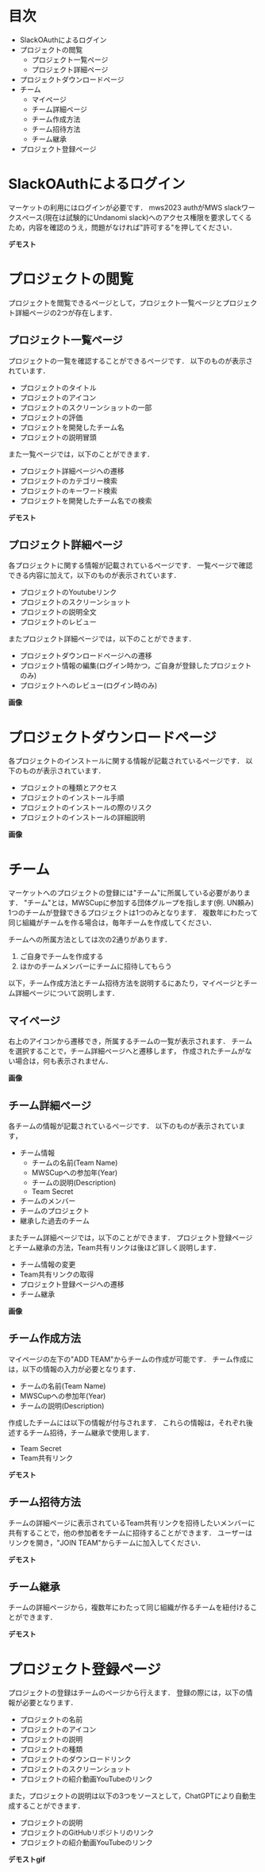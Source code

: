 # 目次
- SlackOAuthによるログイン
- プロジェクトの閲覧
  - プロジェクト一覧ページ
  - プロジェクト詳細ページ
- プロジェクトダウンロードページ
- チーム
  - マイページ
  - チーム詳細ページ
  - チーム作成方法
  - チーム招待方法
  - チーム継承
- プロジェクト登録ページ


# SlackOAuthによるログイン

マーケットの利用にはログインが必要です．
mws2023 authがMWS slackワークスぺース(現在は試験的にUndanomi slack)へのアクセス権限を要求してくるため，内容を確認のうえ，問題がなければ"許可する"を押してください．

**デモスト**
# プロジェクトの閲覧
プロジェクトを閲覧できるページとして，プロジェクト一覧ページとプロジェクト詳細ページの2つが存在します．
## プロジェクト一覧ページ
プロジェクトの一覧を確認することができるページです．
以下のものが表示されています．
- プロジェクトのタイトル
- プロジェクトのアイコン
- プロジェクトのスクリーンショットの一部
- プロジェクトの評価
- プロジェクトを開発したチーム名
- プロジェクトの説明冒頭

また一覧ページでは，以下のことができます．
- プロジェクト詳細ページへの遷移
- プロジェクトのカテゴリー検索
- プロジェクトのキーワード検索
- プロジェクトを開発したチーム名での検索

**デモスト**

## プロジェクト詳細ページ
各プロジェクトに関する情報が記載されているページです．
一覧ページで確認できる内容に加えて，以下のものが表示されています．
- プロジェクトのYoutubeリンク
- プロジェクトのスクリーンショット
- プロジェクトの説明全文
- プロジェクトのレビュー

またプロジェクト詳細ページでは，以下のことができます．
- プロジェクトダウンロードページへの遷移
- プロジェクト情報の編集(ログイン時かつ，ご自身が登録したプロジェクトのみ)
- プロジェクトへのレビュー(ログイン時のみ)

**画像**

# プロジェクトダウンロードページ
各プロジェクトのインストールに関する情報が記載されているページです．
以下のものが表示されています．
- プロジェクトの種類とアクセス
- プロジェクトのインストール手順
- プロジェクトのインストールの際のリスク
- プロジェクトのインストールの詳細説明

**画像**

# チーム
マーケットへのプロジェクトの登録には"チーム"に所属している必要があります．
"チーム"とは，MWSCupに参加する団体グループを指します(例. UN頼み)
1つのチームが登録できるプロジェクトは1つのみとなります．
複数年にわたって同じ組織がチームを作る場合は，毎年チームを作成してください．

チームへの所属方法としては次の2通りがあります．
1. ご自身でチームを作成する
2. ほかのチームメンバーにチームに招待してもらう

以下，チーム作成方法とチーム招待方法を説明するにあたり，マイページとチーム詳細ページについて説明します．
## マイページ
右上のアイコンから遷移でき，所属するチームの一覧が表示されます．
チームを選択することで，チーム詳細ページへと遷移します，
作成されたチームがない場合は，何も表示されません．

**画像**

## チーム詳細ページ
各チームの情報が記載されているページです．
以下のものが表示されています，
- チーム情報
  - チームの名前(Team Name)
  - MWSCupへの参加年(Year)
  - チームの説明(Description)
  - Team Secret
- チームのメンバー
- チームのプロジェクト
- 継承した過去のチーム

またチーム詳細ページでは，以下のことができます．
プロジェクト登録ページとチーム継承の方法，Team共有リンクは後ほど詳しく説明します．
- チーム情報の変更
- Team共有リンクの取得
- プロジェクト登録ページへの遷移
- チーム継承

**画像**

## チーム作成方法
マイページの左下の"ADD TEAM"からチームの作成が可能です．
チーム作成には，以下の情報の入力が必要となります．
- チームの名前(Team Name)
- MWSCupへの参加年(Year)
- チームの説明(Description)

作成したチームには以下の情報が付与されます．
これらの情報は，それぞれ後述するチーム招待，チーム継承で使用します．
- Team Secret
- Team共有リンク

**デモスト**

## チーム招待方法
チームの詳細ページに表示されているTeam共有リンクを招待したいメンバーに共有することで，他の参加者をチームに招待することができます．
ユーザーはリンクを開き，"JOIN TEAM"からチームに加入してください．

**デモスト**

## チーム継承
チームの詳細ページから，複数年にわたって同じ組織が作るチームを紐付けることができます．

**デモスト**


# プロジェクト登録ページ
プロジェクトの登録はチームのページから行えます．
登録の際には，以下の情報が必要となります．
- プロジェクトの名前
- プロジェクトのアイコン
- プロジェクトの説明
- プロジェクトの種類
- プロジェクトのダウンロードリンク
- プロジェクトのスクリーンショット
- プロジェクトの紹介動画YouTubeのリンク

また，プロジェクトの説明は以下の3つをソースとして，ChatGPTにより自動生成することができます．
- プロジェクトの説明
- プロジェクトのGitHubリポジトリのリンク
- プロジェクトの紹介動画YouTubeのリンク

**デモストgif**